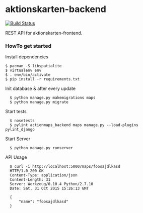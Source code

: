 # aktionskarten-backend

[![Build Status](https://travis-ci.org/KartographischeAktion/aktionskarten-backend.svg?branch=master)](https://travis-ci.org/KartographischeAktion/aktionskarten-backend)

REST API for aktionskarten-frontend.

### HowTo get started

Install dependencies
```
$ pacman -S libspatialite
$ virtualenv env
$ . env/bin/activate
$ pip install -r requirements.txt
```

Init database & after every update
```
  $ python manage.py makemigrations maps
  $ python manage.py migrate
```

Start tests
```
  $ nosetests
  $ pylint actionmaps_backend maps manage.py --load-plugins pylint_django
```

Start Server
```
  $ python manage.py runserver
```

API Usage
```
  $ curl -i http://localhost:5000/maps/foosajdlkasd
  HTTP/1.0 200 OK
  Content-Type: application/json
  Content-Length: 31
  Server: Werkzeug/0.10.4 Python/2.7.10
  Date: Sat, 31 Oct 2015 15:26:13 GMT

  {
      "name": "foosajdlkasd"
  }
```
